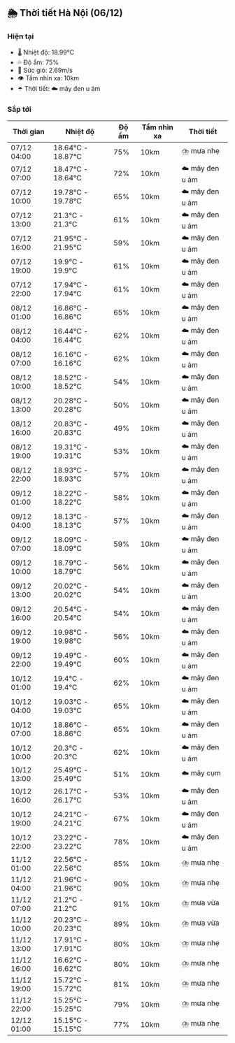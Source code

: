 ## 🌦️ Thời tiết Hà Nội (06/12)

### Hiện tại

- 🌡️ Nhiệt độ: 18.99℃
- 💦 Độ ẩm: 75%
- 💨 Sức gió: 2.69m/s
- 👁️ Tầm nhìn xa: 10km
- ☂️ Thời tiết: ☁️ mây đen u ám

### Sắp tới

| Thời gian | Nhiệt độ | Độ ẩm | Tầm nhìn xa | Thời tiết |
| --- | --- | --- | --- | --- |
| 07/12 04:00 | 18.64℃ - 18.87℃ | 75% | 10km | ⛈️ mưa nhẹ |
| 07/12 07:00 | 18.47℃ - 18.64℃ | 72% | 10km | ☁️ mây đen u ám |
| 07/12 10:00 | 19.78℃ - 19.78℃ | 65% | 10km | ☁️ mây đen u ám |
| 07/12 13:00 | 21.3℃ - 21.3℃ | 61% | 10km | ☁️ mây đen u ám |
| 07/12 16:00 | 21.95℃ - 21.95℃ | 59% | 10km | ☁️ mây đen u ám |
| 07/12 19:00 | 19.9℃ - 19.9℃ | 61% | 10km | ☁️ mây đen u ám |
| 07/12 22:00 | 17.94℃ - 17.94℃ | 61% | 10km | ☁️ mây đen u ám |
| 08/12 01:00 | 16.86℃ - 16.86℃ | 65% | 10km | ☁️ mây đen u ám |
| 08/12 04:00 | 16.44℃ - 16.44℃ | 62% | 10km | ☁️ mây đen u ám |
| 08/12 07:00 | 16.16℃ - 16.16℃ | 62% | 10km | ☁️ mây đen u ám |
| 08/12 10:00 | 18.52℃ - 18.52℃ | 54% | 10km | ☁️ mây đen u ám |
| 08/12 13:00 | 20.28℃ - 20.28℃ | 50% | 10km | ☁️ mây đen u ám |
| 08/12 16:00 | 20.83℃ - 20.83℃ | 49% | 10km | ☁️ mây đen u ám |
| 08/12 19:00 | 19.31℃ - 19.31℃ | 53% | 10km | ☁️ mây đen u ám |
| 08/12 22:00 | 18.93℃ - 18.93℃ | 57% | 10km | ☁️ mây đen u ám |
| 09/12 01:00 | 18.22℃ - 18.22℃ | 58% | 10km | ☁️ mây đen u ám |
| 09/12 04:00 | 18.13℃ - 18.13℃ | 57% | 10km | ☁️ mây đen u ám |
| 09/12 07:00 | 18.09℃ - 18.09℃ | 59% | 10km | ☁️ mây đen u ám |
| 09/12 10:00 | 18.79℃ - 18.79℃ | 56% | 10km | ☁️ mây đen u ám |
| 09/12 13:00 | 20.02℃ - 20.02℃ | 54% | 10km | ☁️ mây đen u ám |
| 09/12 16:00 | 20.54℃ - 20.54℃ | 54% | 10km | ☁️ mây đen u ám |
| 09/12 19:00 | 19.98℃ - 19.98℃ | 56% | 10km | ☁️ mây đen u ám |
| 09/12 22:00 | 19.49℃ - 19.49℃ | 60% | 10km | ☁️ mây đen u ám |
| 10/12 01:00 | 19.4℃ - 19.4℃ | 62% | 10km | ☁️ mây đen u ám |
| 10/12 04:00 | 19.03℃ - 19.03℃ | 65% | 10km | ☁️ mây đen u ám |
| 10/12 07:00 | 18.86℃ - 18.86℃ | 65% | 10km | ☁️ mây đen u ám |
| 10/12 10:00 | 20.3℃ - 20.3℃ | 62% | 10km | ☁️ mây đen u ám |
| 10/12 13:00 | 25.49℃ - 25.49℃ | 51% | 10km | ☁️ mây cụm |
| 10/12 16:00 | 26.17℃ - 26.17℃ | 53% | 10km | ☁️ mây đen u ám |
| 10/12 19:00 | 24.21℃ - 24.21℃ | 67% | 10km | ☁️ mây đen u ám |
| 10/12 22:00 | 23.22℃ - 23.22℃ | 78% | 10km | ☁️ mây đen u ám |
| 11/12 01:00 | 22.56℃ - 22.56℃ | 85% | 10km | ⛈️ mưa nhẹ |
| 11/12 04:00 | 21.96℃ - 21.96℃ | 90% | 10km | ⛈️ mưa nhẹ |
| 11/12 07:00 | 21.2℃ - 21.2℃ | 91% | 10km | ⛈️ mưa vừa |
| 11/12 10:00 | 20.23℃ - 20.23℃ | 89% | 10km | ⛈️ mưa vừa |
| 11/12 13:00 | 17.91℃ - 17.91℃ | 80% | 10km | ⛈️ mưa nhẹ |
| 11/12 16:00 | 16.62℃ - 16.62℃ | 80% | 10km | ⛈️ mưa nhẹ |
| 11/12 19:00 | 15.72℃ - 15.72℃ | 81% | 10km | ⛈️ mưa nhẹ |
| 11/12 22:00 | 15.25℃ - 15.25℃ | 79% | 10km | ⛈️ mưa nhẹ |
| 12/12 01:00 | 15.15℃ - 15.15℃ | 77% | 10km | ⛈️ mưa nhẹ |
